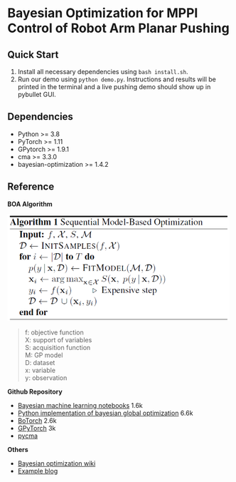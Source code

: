 # Bayesian Optimization for MPPI Control of Robot Arm Planar Pushing

## Quick Start

1. Install all necessary dependencies using `bash install.sh`.
2. Run our demo using `python demo.py`. 
   Instructions and results will be printed in the terminal and a live pushing demo should show up in pybullet GUI.

## Dependencies

- Python >= 3.8
- PyTorch >= 1.11
- GPytorch >= 1.9.1
- cma >= 3.3.0
- bayesian-optimization >= 1.4.2

## Reference
**BOA Algorithm**

<img src="figures/boa_pseudo.png" width="500">

> f: objective function <br>
> X: support of variables <br>
> S: acquisition function <br>
> M: GP model <br>
> D: dataset <br>
> x: variable <br>
> y: observation <br>


**Github Repository**
- [Bayesian machine learning notebooks](https://github.com/krasserm/bayesian-machine-learning) 1.6k
- [Python implementation of bayesian global optimization](https://github.com/fmfn/BayesianOptimization) 6.6k
- [BoTorch](https://github.com/pytorch/botorch) 2.6k
- [GPyTorch](https://github.com/cornellius-gp/gpytorch) 3k
- [pycma](https://github.com/CMA-ES/pycma)

**Others**
- [Bayesian optimization wiki](https://en.wikipedia.org/wiki/Bayesian_optimization)
- [Example blog](https://gdmarmerola.github.io/ts-for-bayesian-optim/)
